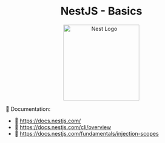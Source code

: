 <div align="center">
<h1>NestJS - Basics</h1>
<p>
  <img src="https://nestjs.com/img/logo-small.svg" width="200" alt="Nest Logo" />
</p>
</div>

:open_book: Documentation:
- :red_circle: https://docs.nestjs.com/
- :red_circle: https://docs.nestjs.com/cli/overview
- :red_circle: https://docs.nestjs.com/fundamentals/injection-scopes
